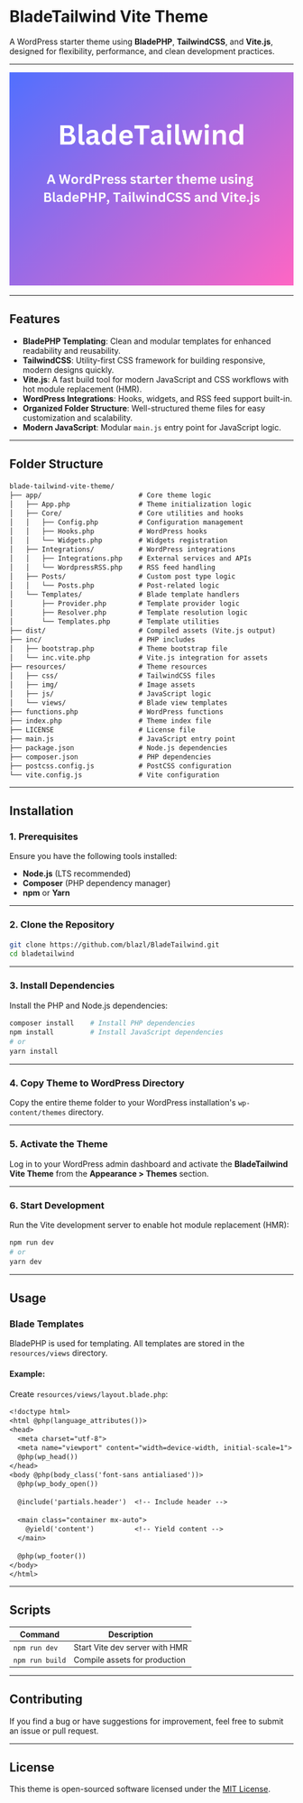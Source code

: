 # BladeTailwind Vite Theme

A WordPress starter theme using **BladePHP**, **TailwindCSS**, and **Vite.js**, designed for flexibility, performance, and clean development practices.

---

![Theme Screenshot](https://raw.githubusercontent.com/BlazL/BladeTailwind/refs/heads/main/screenshot.png)

---

## Features

- **BladePHP Templating**: Clean and modular templates for enhanced readability and reusability.
- **TailwindCSS**: Utility-first CSS framework for building responsive, modern designs quickly.
- **Vite.js**: A fast build tool for modern JavaScript and CSS workflows with hot module replacement (HMR).
- **WordPress Integrations**: Hooks, widgets, and RSS feed support built-in.
- **Organized Folder Structure**: Well-structured theme files for easy customization and scalability.
- **Modern JavaScript**: Modular `main.js` entry point for JavaScript logic.

---

## Folder Structure

```plaintext
blade-tailwind-vite-theme/
├── app/                        # Core theme logic
│   ├── App.php                 # Theme initialization logic
│   ├── Core/                   # Core utilities and hooks
│   │   ├── Config.php          # Configuration management
│   │   ├── Hooks.php           # WordPress hooks
│   │   └── Widgets.php         # Widgets registration
│   ├── Integrations/           # WordPress integrations
│   │   ├── Integrations.php    # External services and APIs
│   │   └── WordpressRSS.php    # RSS feed handling
│   ├── Posts/                  # Custom post type logic
│   │   └── Posts.php           # Post-related logic
│   └── Templates/              # Blade template handlers
│       ├── Provider.php        # Template provider logic
│       ├── Resolver.php        # Template resolution logic
│       └── Templates.php       # Template utilities
├── dist/                       # Compiled assets (Vite.js output)
├── inc/                        # PHP includes
│   ├── bootstrap.php           # Theme bootstrap file
│   └── inc.vite.php            # Vite.js integration for assets
├── resources/                  # Theme resources
│   ├── css/                    # TailwindCSS files
│   ├── img/                    # Image assets
│   ├── js/                     # JavaScript logic
│   └── views/                  # Blade view templates
├── functions.php               # WordPress functions
├── index.php                   # Theme index file
├── LICENSE                     # License file
├── main.js                     # JavaScript entry point
├── package.json                # Node.js dependencies
├── composer.json               # PHP dependencies
├── postcss.config.js           # PostCSS configuration
└── vite.config.js              # Vite configuration
```

---

## Installation

### 1. Prerequisites

Ensure you have the following tools installed:

- **Node.js** (LTS recommended)
- **Composer** (PHP dependency manager)
- **npm** or **Yarn**

---

### 2. Clone the Repository

```bash
git clone https://github.com/blazl/BladeTailwind.git
cd bladetailwind
```

---

### 3. Install Dependencies

Install the PHP and Node.js dependencies:

```bash
composer install    # Install PHP dependencies
npm install         # Install JavaScript dependencies
# or
yarn install
```

---

### 4. Copy Theme to WordPress Directory

Copy the entire theme folder to your WordPress installation's `wp-content/themes` directory.

---

### 5. Activate the Theme

Log in to your WordPress admin dashboard and activate the **BladeTailwind Vite Theme** from the **Appearance > Themes** section.

---

### 6. Start Development

Run the Vite development server to enable hot module replacement (HMR):

```bash
npm run dev
# or
yarn dev
```

---

## Usage

### Blade Templates

BladePHP is used for templating. All templates are stored in the `resources/views` directory.

#### Example:
Create `resources/views/layout.blade.php`:

```blade
<!doctype html>
<html @php(language_attributes())>
<head>
  <meta charset="utf-8">
  <meta name="viewport" content="width=device-width, initial-scale=1">
  @php(wp_head())
</head>
<body @php(body_class('font-sans antialiased'))>
  @php(wp_body_open())
  
  @include('partials.header')  <!-- Include header -->
  
  <main class="container mx-auto">
    @yield('content')          <!-- Yield content -->
  </main>

  @php(wp_footer())
</body>
</html>
```

---

## Scripts

| Command           | Description                               |
|-------------------|-------------------------------------------|
| `npm run dev`     | Start Vite dev server with HMR            |
| `npm run build`   | Compile assets for production             |

---

## Contributing

If you find a bug or have suggestions for improvement, feel free to submit an issue or pull request.

---

## License

This theme is open-sourced software licensed under the [MIT License](LICENSE).
